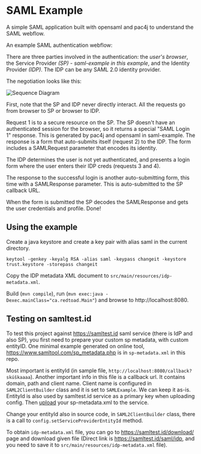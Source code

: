 SAML Example
============

A simple SAML application built with opensaml and pac4j to understand the SAML webflow.

An example SAML authentication webflow:

There are three parties involved in the authentication: the *user's
browser*, the Service Provider *(SP) - saml-example in this example*, and
the Identity Provider *(IDP)*.  The IDP can be any SAML 2.0 identity
provider.

The negotiation looks like this:

![Sequence Diagram](http://www.plantuml.com/plantuml/proxy?src=https://raw.githubusercontent.com/ataylor284/saml-example/master/sequence.puml)

First, note that the SP and IDP never directly interact.  All the
requests go from browser to SP or browser to IDP.

Request 1 is to a secure resource on the SP.  The SP doesn't have an
authenticated session for the browser, so it returns a special "SAML
Login 1" response.  This is generated by pac4j and opensaml in
saml-example.  The response is a form that auto-submits itself
(request 2) to the IDP.  The form includes a SAMLRequest parameter
that encodes its identity.

The IDP determines the user is not yet authenticated, and presents a
login form where the user enters their IDP creds (requests 3 and 4).

The response to the successful login is another auto-submitting form,
this time with a SAMLResponse parameter.  This is auto-submitted to
the SP callback URL.

When the form is submitted the SP decodes the SAMLResponse and gets
the user credentials and profile.  Done!

Using the example
-----------------

Create a java keystore and create a key pair with alias saml in the current directory.

    keytool -genkey -keyalg RSA -alias saml -keypass changeit -keystore trust.keystore -storepass changeit

Copy the IDP metadata XML document to
`src/main/resources/idp-metadata.xml`.

Build (`mvn compile`), run (`mvn exec:java -Dexec.mainClass="ca.redtoad.Main"`) and browse to http://localhost:8080.

Testing on samltest.id
----------------------

To test this project against https://samltest.id saml service (there is IdP and also SP),
you first need to prepare your custom sp metadata, with custom entityID.
One minimal example generated on online tool, https://www.samltool.com/sp_metadata.php
is in `sp-metadata.xml` in this repo.

Most important is entityId (in sample file, `http://localhost:8080/callback?skúškaaaa`).
Another important info in this file is a callback url. It contains domain, path and
client name. Client name is configured in `SAML2ClientBuilder` class and it is
set to `SAMLExample`. We can keep it as-is.
EntityId is also used by samltest.id service as a primary key when uploading config.
Then [upload](https://samltest.id/upload.php) your sp-metadata.xml to the service.

Change your entityId also in source code, in `SAML2ClientBuilder` class, there is
a call to `config.setServiceProviderEntityId` method.

To obtain `idp-metadata.xml` file, you can go to https://samltest.id/download/ page and
download given file
(Direct link is https://samltest.id/saml/idp, and you need to save it
to `src/main/resources/idp-metadata.xml` file).
